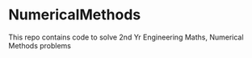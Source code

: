 # NumericalMethods
This repo contains code to solve 2nd Yr Engineering Maths, Numerical Methods problems
